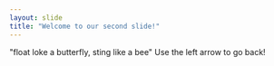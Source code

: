 ```yaml
---
layout: slide
title: "Welcome to our second slide!"
---
```

"float loke a butterfly, sting like a bee"
Use the left arrow to go back!
